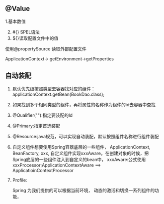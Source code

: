 ## @Value

1.基本数值

2. #{} SPEL语法
3. ${}读取配置文件中的值



使用@propertySource 读取外部配置文件

ApplicationContext-> getEnvironment->getProperties

## 自动装配

1. 默认优先级按照类型去容器找对应的组件：applicationContext.getBean(BookDao.class);

2. 如果找到多个相同类型的组件，再将属性的名称作为组件的id去容器中查找

3. @Qualifier(""):指定要装配的Id

4. @Primary:指定首选装配

5. @Resource:java规范，可以实现自动装配，默认按照组件名称进行组件装配

6. 自定义组件想要使用Spring容器底层的一些组件， ApplicationContext, BeanFactory, xxx, 自定义组件实现xxxAware，在创建对象的时候，把Spring底层的一些组件注入到自定义的bean中， xxxAware:公式使用xxxProcessor;ApplicationContextAware ==> ApplicatioinContextProcessor

7. Profile:

   Spring 为我们提供的可以根据当前环境， 动态的激活和切换一系列组件的功能，